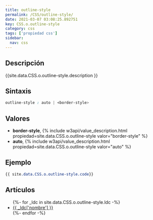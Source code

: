 ```yaml
---
title: outline-style
permalink: /CSS/outline-style/
date: 2021-03-07 03:08:25.892751
key: CSS.o.outline-style
category: css
tags: ['propiedad css']
sidebar: 
  nav: css
---
```


## Descripción
{{site.data.CSS.o.outline-style.description }}

## Sintaxis
~~~css
outline-style : auto | <border-style>
~~~

## Valores
* **border-style**,  {% include w3api/value_description.html propiedad=site.data.CSS.o.outline-style valor="border-style" %}
* **auto**,  {% include w3api/value_description.html propiedad=site.data.CSS.o.outline-style valor="auto" %}

## Ejemplo
~~~css
{{ site.data.CSS.o.outline-style.code}}
~~~

## Artículos
<ul>
{%- for _ldc in site.data.CSS.o.outline-style.ldc -%}
   <li>
       <a href="{{_ldc['url'] }}">{{ _ldc['nombre'] }}</a>
   </li>
{%- endfor -%}
</ul>
